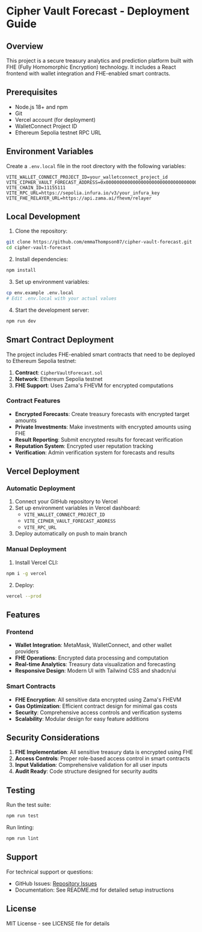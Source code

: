 # Cipher Vault Forecast - Deployment Guide

## Overview

This project is a secure treasury analytics and prediction platform built with FHE (Fully Homomorphic Encryption) technology. It includes a React frontend with wallet integration and FHE-enabled smart contracts.

## Prerequisites

- Node.js 18+ and npm
- Git
- Vercel account (for deployment)
- WalletConnect Project ID
- Ethereum Sepolia testnet RPC URL

## Environment Variables

Create a `.env.local` file in the root directory with the following variables:

```env
VITE_WALLET_CONNECT_PROJECT_ID=your_walletconnect_project_id
VITE_CIPHER_VAULT_FORECAST_ADDRESS=0x0000000000000000000000000000000000000000
VITE_CHAIN_ID=11155111
VITE_RPC_URL=https://sepolia.infura.io/v3/your_infura_key
VITE_FHE_RELAYER_URL=https://api.zama.ai/fhevm/relayer
```

## Local Development

1. Clone the repository:
```bash
git clone https://github.com/emmaThompson07/cipher-vault-forecast.git
cd cipher-vault-forecast
```

2. Install dependencies:
```bash
npm install
```

3. Set up environment variables:
```bash
cp env.example .env.local
# Edit .env.local with your actual values
```

4. Start the development server:
```bash
npm run dev
```

## Smart Contract Deployment

The project includes FHE-enabled smart contracts that need to be deployed to Ethereum Sepolia testnet:

1. **Contract**: `CipherVaultForecast.sol`
2. **Network**: Ethereum Sepolia testnet
3. **FHE Support**: Uses Zama's FHEVM for encrypted computations

### Contract Features

- **Encrypted Forecasts**: Create treasury forecasts with encrypted target amounts
- **Private Investments**: Make investments with encrypted amounts using FHE
- **Result Reporting**: Submit encrypted results for forecast verification
- **Reputation System**: Encrypted user reputation tracking
- **Verification**: Admin verification system for forecasts and results

## Vercel Deployment

### Automatic Deployment

1. Connect your GitHub repository to Vercel
2. Set up environment variables in Vercel dashboard:
   - `VITE_WALLET_CONNECT_PROJECT_ID`
   - `VITE_CIPHER_VAULT_FORECAST_ADDRESS`
   - `VITE_RPC_URL`
3. Deploy automatically on push to main branch

### Manual Deployment

1. Install Vercel CLI:
```bash
npm i -g vercel
```

2. Deploy:
```bash
vercel --prod
```

## Features

### Frontend
- **Wallet Integration**: MetaMask, WalletConnect, and other wallet providers
- **FHE Operations**: Encrypted data processing and computation
- **Real-time Analytics**: Treasury data visualization and forecasting
- **Responsive Design**: Modern UI with Tailwind CSS and shadcn/ui

### Smart Contracts
- **FHE Encryption**: All sensitive data encrypted using Zama's FHEVM
- **Gas Optimization**: Efficient contract design for minimal gas costs
- **Security**: Comprehensive access controls and verification systems
- **Scalability**: Modular design for easy feature additions

## Security Considerations

1. **FHE Implementation**: All sensitive treasury data is encrypted using FHE
2. **Access Controls**: Proper role-based access control in smart contracts
3. **Input Validation**: Comprehensive validation for all user inputs
4. **Audit Ready**: Code structure designed for security audits

## Testing

Run the test suite:
```bash
npm run test
```

Run linting:
```bash
npm run lint
```

## Support

For technical support or questions:
- GitHub Issues: [Repository Issues](https://github.com/emmaThompson07/cipher-vault-forecast/issues)
- Documentation: See README.md for detailed setup instructions

## License

MIT License - see LICENSE file for details
